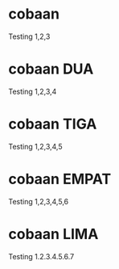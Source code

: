 # cobaan
Testing 1,2,3

# cobaan DUA
Testing 1,2,3,4

# cobaan TIGA
Testing 1,2,3,4,5

# cobaan EMPAT
Testing 1,2,3,4,5,6

# cobaan LIMA
Testing 1.2.3.4.5.6.7
